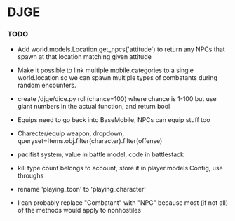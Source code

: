DJGE
====

### TODO
* Add world.models.Location.get_npcs('attitude') to return any NPCs that spawn at that location matching given attitude

* Make it possible to link multiple mobile.categories to a single world.location so we can spawn
 multiple types of combatants during random encounters.

* create /djge/dice.py roll(chance=100) where chance is 1-100 but use giant numbers in the actual function, and return bool

* Equips need to go back into BaseMobile, NPCs can equip stuff too
* Charecter/equip weapon, dropdown, queryset=Items.obj.filter(character).filter(offense)

* pacifist system, value in battle model, code in battlestack
* kill type count belongs to account, store it in player.models.Config, use throughs
* rename 'playing_toon' to 'playing_character'
* I can probably replace "Combatant" with "NPC" because most (if not all) of the methods would apply to nonhostiles
